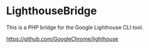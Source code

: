 # LighthouseBridge

This is a PHP bridge for the Google Lighthouse CLI tool.

https://github.com/GoogleChrome/lighthouse